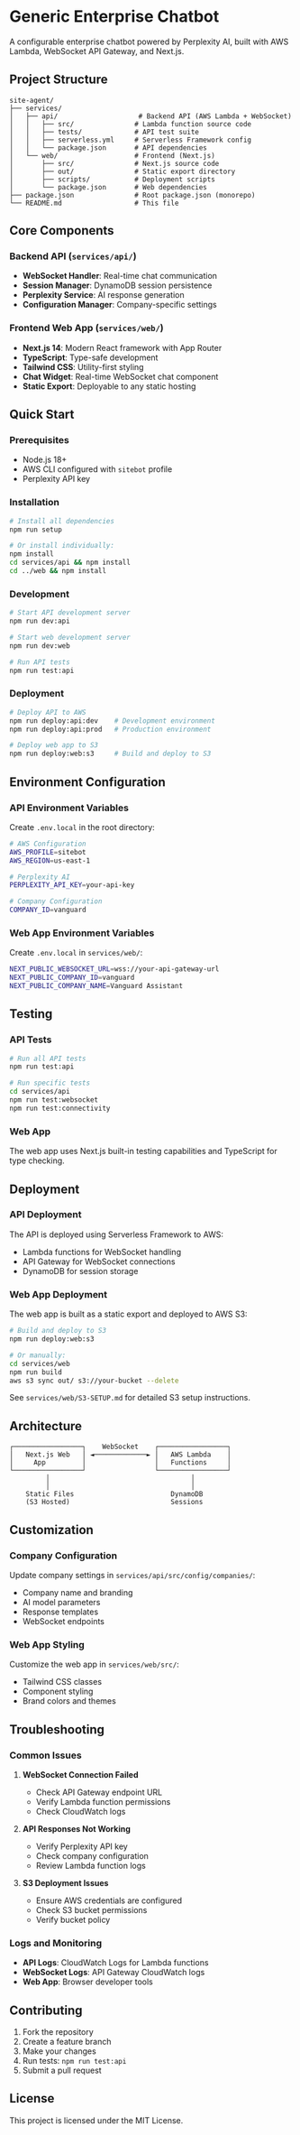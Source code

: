 # Generic Enterprise Chatbot

A configurable enterprise chatbot powered by Perplexity AI, built with AWS Lambda, WebSocket API Gateway, and Next.js.

## Project Structure

```
site-agent/
├── services/
│   ├── api/                    # Backend API (AWS Lambda + WebSocket)
│   │   ├── src/               # Lambda function source code
│   │   ├── tests/             # API test suite
│   │   ├── serverless.yml     # Serverless Framework config
│   │   └── package.json       # API dependencies
│   └── web/                   # Frontend (Next.js)
│       ├── src/               # Next.js source code
│       ├── out/               # Static export directory
│       ├── scripts/           # Deployment scripts
│       └── package.json       # Web dependencies
├── package.json               # Root package.json (monorepo)
└── README.md                  # This file
```

## Core Components

### Backend API (`services/api/`)
- **WebSocket Handler**: Real-time chat communication
- **Session Manager**: DynamoDB session persistence
- **Perplexity Service**: AI response generation
- **Configuration Manager**: Company-specific settings

### Frontend Web App (`services/web/`)
- **Next.js 14**: Modern React framework with App Router
- **TypeScript**: Type-safe development
- **Tailwind CSS**: Utility-first styling
- **Chat Widget**: Real-time WebSocket chat component
- **Static Export**: Deployable to any static hosting

## Quick Start

### Prerequisites
- Node.js 18+
- AWS CLI configured with `sitebot` profile
- Perplexity API key

### Installation

```bash
# Install all dependencies
npm run setup

# Or install individually:
npm install
cd services/api && npm install
cd ../web && npm install
```

### Development

```bash
# Start API development server
npm run dev:api

# Start web development server
npm run dev:web

# Run API tests
npm run test:api
```

### Deployment

```bash
# Deploy API to AWS
npm run deploy:api:dev    # Development environment
npm run deploy:api:prod   # Production environment

# Deploy web app to S3
npm run deploy:web:s3     # Build and deploy to S3
```

## Environment Configuration

### API Environment Variables
Create `.env.local` in the root directory:

```bash
# AWS Configuration
AWS_PROFILE=sitebot
AWS_REGION=us-east-1

# Perplexity AI
PERPLEXITY_API_KEY=your-api-key

# Company Configuration
COMPANY_ID=vanguard
```

### Web App Environment Variables
Create `.env.local` in `services/web/`:

```bash
NEXT_PUBLIC_WEBSOCKET_URL=wss://your-api-gateway-url
NEXT_PUBLIC_COMPANY_ID=vanguard
NEXT_PUBLIC_COMPANY_NAME=Vanguard Assistant
```

## Testing

### API Tests
```bash
# Run all API tests
npm run test:api

# Run specific tests
cd services/api
npm run test:websocket
npm run test:connectivity
```

### Web App
The web app uses Next.js built-in testing capabilities and TypeScript for type checking.

## Deployment

### API Deployment
The API is deployed using Serverless Framework to AWS:
- Lambda functions for WebSocket handling
- API Gateway for WebSocket connections
- DynamoDB for session storage

### Web App Deployment
The web app is built as a static export and deployed to AWS S3:

```bash
# Build and deploy to S3
npm run deploy:web:s3

# Or manually:
cd services/web
npm run build
aws s3 sync out/ s3://your-bucket --delete
```

See `services/web/S3-SETUP.md` for detailed S3 setup instructions.

## Architecture

```
┌─────────────────┐    WebSocket    ┌─────────────────┐
│   Next.js Web   │ ◄─────────────► │   AWS Lambda    │
│     App         │                 │   Functions     │
└─────────────────┘                 └─────────────────┘
         │                                   │
         │                                   │
    Static Files                        DynamoDB
    (S3 Hosted)                         Sessions
```

## Customization

### Company Configuration
Update company settings in `services/api/src/config/companies/`:
- Company name and branding
- AI model parameters
- Response templates
- WebSocket endpoints

### Web App Styling
Customize the web app in `services/web/src/`:
- Tailwind CSS classes
- Component styling
- Brand colors and themes

## Troubleshooting

### Common Issues

1. **WebSocket Connection Failed**
   - Check API Gateway endpoint URL
   - Verify Lambda function permissions
   - Check CloudWatch logs

2. **API Responses Not Working**
   - Verify Perplexity API key
   - Check company configuration
   - Review Lambda function logs

3. **S3 Deployment Issues**
   - Ensure AWS credentials are configured
   - Check S3 bucket permissions
   - Verify bucket policy

### Logs and Monitoring
- **API Logs**: CloudWatch Logs for Lambda functions
- **WebSocket Logs**: API Gateway CloudWatch logs
- **Web App**: Browser developer tools

## Contributing

1. Fork the repository
2. Create a feature branch
3. Make your changes
4. Run tests: `npm run test:api`
5. Submit a pull request

## License

This project is licensed under the MIT License.
